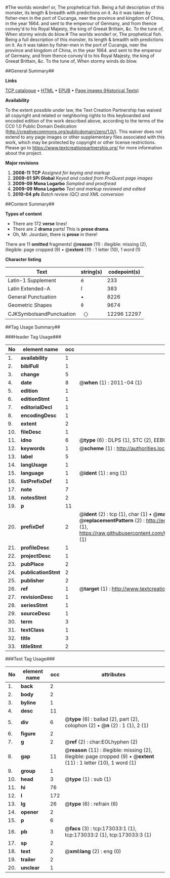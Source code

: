 #The worlds wonder! or, The prophetical fish. Being a full description of this monster, its length & breadth with predictions on it. As it was taken by fisher-men in the port of Cucanga, neer the province and kingdom of China, in the year 1664. and sent to the emperour of Germany, and from thence convey'd to his Royal Majesty, the king of Greeat Brittain, &c. To the tune of, When stormy winds do blow.#
The worlds wonder! or, The prophetical fish. Being a full description of this monster, its length & breadth with predictions on it. As it was taken by fisher-men in the port of Cucanga, neer the province and kingdom of China, in the year 1664. and sent to the emperour of Germany, and from thence convey'd to his Royal Majesty, the king of Greeat Brittain, &c. To the tune of, When stormy winds do blow.

##General Summary##

**Links**

[TCP catalogue](http://www.ota.ox.ac.uk/tcp/)  • 
[HTML](http://tei.it.ox.ac.uk/tcp/Texts-HTML/free/A96/A96936.html)  • 
[EPUB](http://tei.it.ox.ac.uk/tcp/Texts-EPUB/free/A96/A96936.epub) • 
[Page images (Historical Texts)](https://historicaltexts.jisc.ac.uk/eebo-47683578e)

**Availability**

To the extent possible under law, the Text Creation Partnership has waived all copyright and related or neighboring rights to this keyboarded and encoded edition of the work described above, according to the terms of the CC0 1.0 Public Domain Dedication (http://creativecommons.org/publicdomain/zero/1.0/). This waiver does not extend to any page images or other supplementary files associated with this work, which may be protected by copyright or other license restrictions. Please go to https://www.textcreationpartnership.org/ for more information about the project.

**Major revisions**

1. __2008-11__ __TCP__ *Assigned for keying and markup*
1. __2009-01__ __SPi Global__ *Keyed and coded from ProQuest page images*
1. __2009-09__ __Mona Logarbo__ *Sampled and proofread*
1. __2009-09__ __Mona Logarbo__ *Text and markup reviewed and edited*
1. __2010-04__ __pfs__ *Batch review (QC) and XML conversion*

##Content Summary##

**Types of content**

  * There are 172 **verse** lines!
  * There are 2 **drama** parts! This is **prose drama**.
  * Oh, Mr. Jourdain, there is **prose** in there!

There are 11 **omitted** fragments! 
 @__reason__ (11) : illegible: missing (2), illegible: page cropped (9)  •  @__extent__ (11) : 1 letter (10), 1 word (1)

**Character listing**


|Text|string(s)|codepoint(s)|
|---|---|---|
|Latin-1 Supplement|é|233|
|Latin Extended-A|ſ|383|
|General Punctuation|•|8226|
|Geometric Shapes|◊|9674|
|CJKSymbolsandPunctuation|〈〉|12296 12297|

##Tag Usage Summary##

###Header Tag Usage###

|No|element name|occ|attributes|
|---|---|---|---|
|1.|__availability__|1||
|2.|__biblFull__|1||
|3.|__change__|5||
|4.|__date__|8| @__when__ (1) : 2011-04 (1)|
|5.|__edition__|1||
|6.|__editionStmt__|1||
|7.|__editorialDecl__|1||
|8.|__encodingDesc__|1||
|9.|__extent__|2||
|10.|__fileDesc__|1||
|11.|__idno__|6| @__type__ (6) : DLPS (1), STC (2), EEBO-CITATION (1), OCLC (1), VID (1)|
|12.|__keywords__|1| @__scheme__ (1) : http://authorities.loc.gov/ (1)|
|13.|__label__|5||
|14.|__langUsage__|1||
|15.|__language__|1| @__ident__ (1) : eng (1)|
|16.|__listPrefixDef__|1||
|17.|__note__|7||
|18.|__notesStmt__|2||
|19.|__p__|11||
|20.|__prefixDef__|2| @__ident__ (2) : tcp (1), char (1)  •  @__matchPattern__ (2) : ([0-9\-]+):([0-9IVX]+) (1), (.+) (1)  •  @__replacementPattern__ (2) : http://eebo.chadwyck.com/downloadtiff?vid=$1&page=$2 (1), https://raw.githubusercontent.com/textcreationpartnership/Texts/master/tcpchars.xml#$1 (1)|
|21.|__profileDesc__|1||
|22.|__projectDesc__|1||
|23.|__pubPlace__|2||
|24.|__publicationStmt__|2||
|25.|__publisher__|2||
|26.|__ref__|1| @__target__ (1) : http://www.textcreationpartnership.org/docs/. (1)|
|27.|__revisionDesc__|1||
|28.|__seriesStmt__|1||
|29.|__sourceDesc__|1||
|30.|__term__|3||
|31.|__textClass__|1||
|32.|__title__|3||
|33.|__titleStmt__|2||


###Text Tag Usage###

|No|element name|occ|attributes|
|---|---|---|---|
|1.|__back__|2||
|2.|__body__|2||
|3.|__byline__|1||
|4.|__desc__|11||
|5.|__div__|6| @__type__ (6) : ballad (2), part (2), colophon (2)  •  @__n__ (2) : 1 (1), 2 (1)|
|6.|__figure__|2||
|7.|__g__|2| @__ref__ (2) : char:EOLhyphen (2)|
|8.|__gap__|11| @__reason__ (11) : illegible: missing (2), illegible: page cropped (9)  •  @__extent__ (11) : 1 letter (10), 1 word (1)|
|9.|__group__|1||
|10.|__head__|3| @__type__ (1) : sub (1)|
|11.|__hi__|76||
|12.|__l__|172||
|13.|__lg__|26| @__type__ (6) : refrain (6)|
|14.|__opener__|2||
|15.|__p__|6||
|16.|__pb__|3| @__facs__ (3) : tcp:173033:1 (1), tcp:173033:2 (1), tcp:173033:3 (1)|
|17.|__sp__|2||
|18.|__text__|2| @__xml:lang__ (2) : eng (0)|
|19.|__trailer__|2||
|20.|__unclear__|1||
